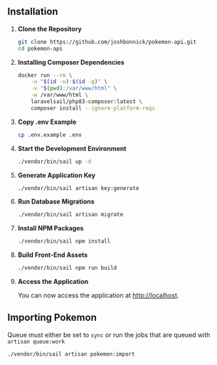 ## Installation

1. **Clone the Repository**

    ```bash
    git clone https://github.com/joshbonnick/pokemon-api.git
    cd pokemon-api
    ```

2. **Installing Composer Dependencies**

    ```bash
   docker run --rm \
        -u "$(id -u):$(id -g)" \
        -v "$(pwd):/var/www/html" \
        -w /var/www/html \
        laravelsail/php83-composer:latest \
        composer install --ignore-platform-reqs
    ```

3. **Copy .env Example**

    ```bash
    cp .env.example .env
    ```

4. **Start the Development Environment**

    ```bash
    ./vendor/bin/sail up -d
    ```

5. **Generate Application Key**

    ```bash
    ./vendor/bin/sail artisan key:generate
    ```

6. **Run Database Migrations**

    ```bash
    ./vendor/bin/sail artisan migrate
    ```

7. **Install NPM Packages**

    ```bash
    ./vendor/bin/sail npm install
    ```

8. **Build Front-End Assets**

    ```bash
    ./vendor/bin/sail npm run build
    ```

9. **Access the Application**

   You can now access the application at [http://localhost](http://localhost).

## Importing Pokemon

Queue must either be set to `sync` or run the jobs that are queued with `artisan queue:work`

```bash
./vendor/bin/sail artisan pokemon:import
```
